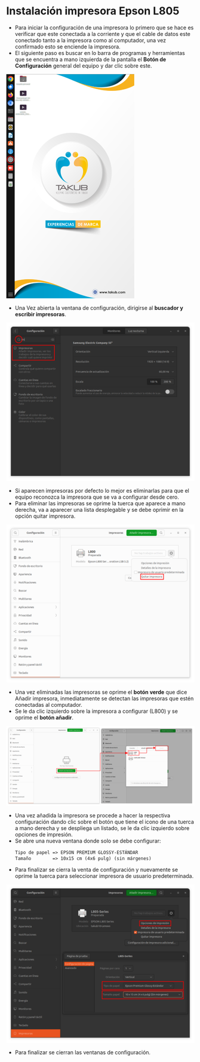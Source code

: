 # Instalación impresora Epson L805

- Para iniciar la configuración de una impresora lo primero que se hace es verificar que este conectada a la corriente y que el cable de datos este conectado tanto a la impresora como al computador, una vez confirmado esto se enciende la impresora.
- El siguiente paso es buscar en lo barra de programas y herramientas que se encuentra a mano izquierda de la pantalla el **Botón de Configuración** general del equipo y dar clic sobre este.

![desktop ubuntu][desktopUbuntu]
- Una Vez abierta la ventana de configuración, dirigirse al **buscador y escribir impresoras**.

![ventana configuración impresora][configuracionImpresora2]
- Si aparecen impresoras por defecto lo mejor es eliminarlas para que el equipo reconozca la impresora que se va a configurar desde cero.
- Para eliminar las impresoras se oprime la tuerca que aparece a mano derecha, va a aparecer una lista desplegable y se debe oprimir en la opción quitar impresora.

![quitar impresora][quitarImpresora]
- Una vez eliminadas las impresoras se oprime el **botón verde** que dice Añadir impresora, inmediatamente se detectan las impresoras que estén conectadas al computador.
- Se le da clic izquierdo sobre la impresora a configurar (L800) y se oprime el **botón añadir**.

![añadir impresora][anadirImpresora]
- Una vez añadida la impresora se procede a hacer la respectiva configuración dando clic sobre el botón que tiene el icono de una tuerca a mano derecha y se despliega un listado, se le da clic izquierdo sobre opciones de impresión.
- Se abre una nueva ventana donde solo se debe configurar: 
  ```
  Tipo de papel => EPSON PREMIUM GLOSSY-ESTÁNDAR  
  Tamaño        => 10x15 cm (4x6 pulg) (sin márgenes)
  ```
- Para finalizar se cierra la venta de configuración y nuevamente se oprime la tuerca para seleccionar impresora de usuario predeterminada.

![configurar L805][configL805]
- Para finalizar se cierran las ventanas de configuración.

[desktopUbuntu]: ./img/escritorio-ubuntu22.png
[configuracionImpresora2]: ./img/config-impresora-2.png
[quitarImpresora]: ./img/quitar-impresora.png
[anadirImpresora]: ./img/anadir-impresora.png
[configL805]: ./img/config-l805.png
